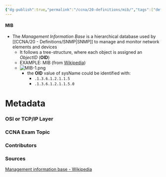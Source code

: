 ```yaml
---
{"dg-publish":true,"permalink":"/ccna/20-definitions/mib/","tags":["defs_ccna"]}
---
```


#### MIB
- The *Management Information Base* is a hierarchical database used by [[CCNA/20 - Definitions/SNMP\|SNMP]] to manage and monitor network elements and devices
	- It follows a tree-structure, where each object is assigned an *ObjectID* (**OID**)
	- EXAMPLE: MIB (from [Wikipedia](https://en.wikipedia.org/wiki/Management_information_base#Example))
	- ![MIB-1.png](/img/user/Attachments/MIB-1.png)
		- the **OID** value of sysName could be identified with:
			- `.1.3.6.1.2.1.1.5`
			- `.1.3.6.1.2.1.1.5.0`



# Metadata
### OSI or TCP/IP Layer

### CCNA Exam Topic

### Contributors

### Sources
[Management information base - Wikipedia](https://en.wikipedia.org/wiki/Management_information_base)